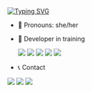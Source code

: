 <a href="https://git.io/typing-svg">
<img src="https://readme-typing-svg.demolab.com?font=Nunito&duration=4500&pause=500&color=F72C9E&background=FF000000&center=true&vCenter=true&width=435&lines=Hello!+Welcome+to+my+Github+profile;My+name+is+Laura;I'm+18+years+old" alt="Typing SVG" />
</a>


- 🌱 Pronouns: she/her
- 📕 Developer in training
  <div>
      <a><img loading="lazy" src="https://img.shields.io/badge/HTML5-E34F26?style=for-the-badge&logo=html5&logoColor=white" target="_blank"></a>
      <a><img loading="lazy" src="https://img.shields.io/badge/CSS3-1572B6?style=for-the-badge&logo=css3&logoColor=white" target="_blank"></a>
      <a><img loading="lazy" src="https://img.shields.io/badge/C%23-239120?style=for-the-badge&logo=c-sharp&logoColor=white" target="_blank"></a>
      <a><img loading="lazy" src="https://img.shields.io/badge/JavaScript-323330?style=for-the-badge&logo=javascript&logoColor=F7DF1E" target="_blank"></a>
      <a><img loading="lazy" src="https://img.shields.io/badge/PHP-777BB4?style=for-the-badge&logo=php&logoColor=white" target="_blank"></a>
  </div>

- 📞 Contact
<div>
      <a href="https://www.instagram.com/lxurinhxx/" target="_blank"><img loading="lazy" src="https://img.shields.io/badge/-Instagram-%23E4405F?style=for-the-badge&logo=instagram&logoColor=white" target="_blank"></a>
      <a href="https://mail.google.com/mail/u/0/#inbox?compose=DmwnWsTHqSxJZWNfzHVpKKJgHTQxMGXCXKsVLrRSvKrRqxjnzNxXwMzgZfMhqbNFgFnjvnjMBQPq"> <img loading="lazy" src="https://img.shields.io/badge/Gmail-D14836?style=for-the-badge&logo=gmail&logoColor=white" target="_blank"></a>
      <a href="https://www.linkedin.com/in/laura-faleiro-2582b2228/" target="_blank"><img loading="lazy" src="https://img.shields.io/badge/-LinkedIn-%230077B5?style=for-the-badge&logo=linkedin&logoColor=white" target="_blank"></a>
</div>

